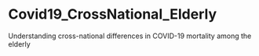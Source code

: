 # Covid19_CrossNational_Elderly
Understanding cross-national differences in COVID-19 mortality among the elderly 
